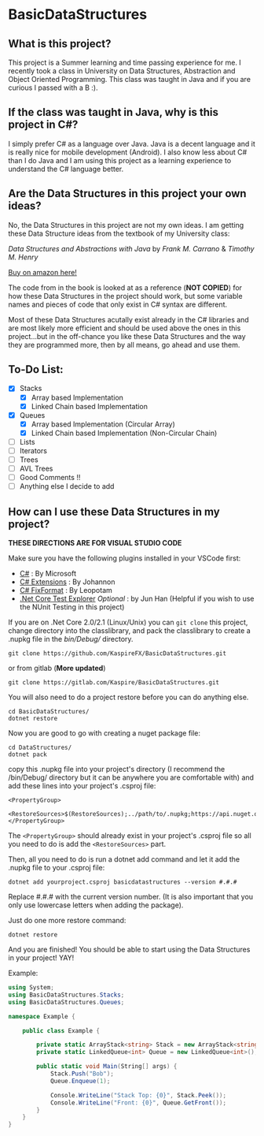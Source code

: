 # BasicDataStructures

## What is this project?

This project is a Summer learning and time passing experience for me. I recently took a class in University on Data Structures, Abstraction and Object Oriented Programming. This class was taught in Java and if you are curious I passed with a B :).

## If the class was taught in Java, why is this project in C#?

I simply prefer C# as a language over Java. Java is a decent language and it is really nice for mobile development (Android). I also know less about C# than I do Java and I am using this project as a learning experience to understand the C# language better.

## Are the Data Structures in this project your own ideas?

No, the Data Structures in this project are not my own ideas. I am getting these Data Structure ideas from the textbook of my University class:

*Data Structures and Abstractions with Java* by *Frank M. Carrano* & *Timothy M. Henry*

[Buy on amazon here!](https://www.amazon.com/Data-Structures-Abstractions-Java-4th/dp/0133744051/ref=sr_1_2?ie=UTF8&qid=1527985860&sr=8-2&keywords=Data+Structures+and+Abstractions+with+java)

The code from in the book is looked at as a reference (**NOT COPIED**) for how these Data Structures in the project should work, but some variable names and pieces of code that only exist in C# syntax are different.

Most of these Data Structures acutally exist already in the C# libraries and are most likely more efficient and should be used above the ones in this project...but in the off-chance you like these Data Structures and the way they are programmed more, then by all means, go ahead and use them.

## To-Do List:

- [x] Stacks
    - [x] Array based Implementation
    - [x] Linked Chain based Implementation
- [x] Queues
    - [x] Array based Implementation (Circular Array)
    - [x] Linked Chain based Implementation (Non-Circular Chain)
- [ ] Lists
- [ ] Iterators
- [ ] Trees
- [ ] AVL Trees
- [ ] Good Comments !!
- [ ] Anything else I decide to add

## How can I use these Data Structures in my project?

**THESE DIRECTIONS ARE FOR VISUAL STUDIO CODE**

Make sure you have the following plugins installed in your VSCode first:
- [C#](https://marketplace.visualstudio.com/items?itemName=ms-vscode.csharp) : By Microsoft
- [C# Extensions](https://marketplace.visualstudio.com/items?itemName=jchannon.csharpextensions) : By Johannon
- [C# FixFormat](https://marketplace.visualstudio.com/items?itemName=Leopotam.csharpfixformat) : By Leopotam
- [.Net Core Test Explorer](https://marketplace.visualstudio.com/items?itemName=formulahendry.dotnet-test-explorer) *Optional* : by Jun Han (Helpful if you wish to use the NUnit Testing in this project)

If you are on .Net Core 2.0/2.1 (Linux/Unix) you can `git clone` this project, change directory into the classlibrary, and pack the classlibrary to create a .nupkg file in the *bin/Debug/* directory.

```
git clone https://github.com/KaspireFX/BasicDataStructures.git
```

or from gitlab (**More updated**)

```
git clone https://gitlab.com/Kaspire/BasicDataStructures.git
```

You will also need to do a project restore before you can do anything else.

```
cd BasicDataStructures/
dotnet restore
```

Now you are good to go with creating a nuget package file:

```
cd DataStructures/
dotnet pack
```

copy this .nupkg file into your project's directory (I recommend the /bin/Debug/ directory but it can be anywhere you are comfortable with) and add these lines into your project's .csproj file:

```
<PropertyGroup>
    <RestoreSources>$(RestoreSources);../path/to/.nupkg;https://api.nuget.org/v3/index.json</RestoreSources>
</PropertyGroup>
```
The `<PropertyGroup>` should already exist in your project's .csproj file so all you need to do is add the `<RestoreSources>` part.

Then, all you need to do is run a dotnet add command and let it add the .nupkg file to your .csproj file:

```
dotnet add yourproject.csproj basicdatastructures --version #.#.#
```

Replace #.#.# with the current version number. (It is also important that you only use lowercase letters when adding the package).

Just do one more restore command:

```
dotnet restore
```

And you are finished! You should be able to start using the Data Structures in your project! YAY!

Example:
```c#
using System;
using BasicDataStructures.Stacks;
using BasicDataStructures.Queues;

namespace Example {

    public class Example {

        private static ArrayStack<string> Stack = new ArrayStack<string>(5);
        private static LinkedQueue<int> Queue = new LinkedQueue<int>();

        public static void Main(String[] args) {
            Stack.Push("Bob");
            Queue.Enqueue(1);

            Console.WriteLine("Stack Top: {0}", Stack.Peek());
            Console.WriteLine("Front: {0}", Queue.GetFront());
        }
    }
}
```
